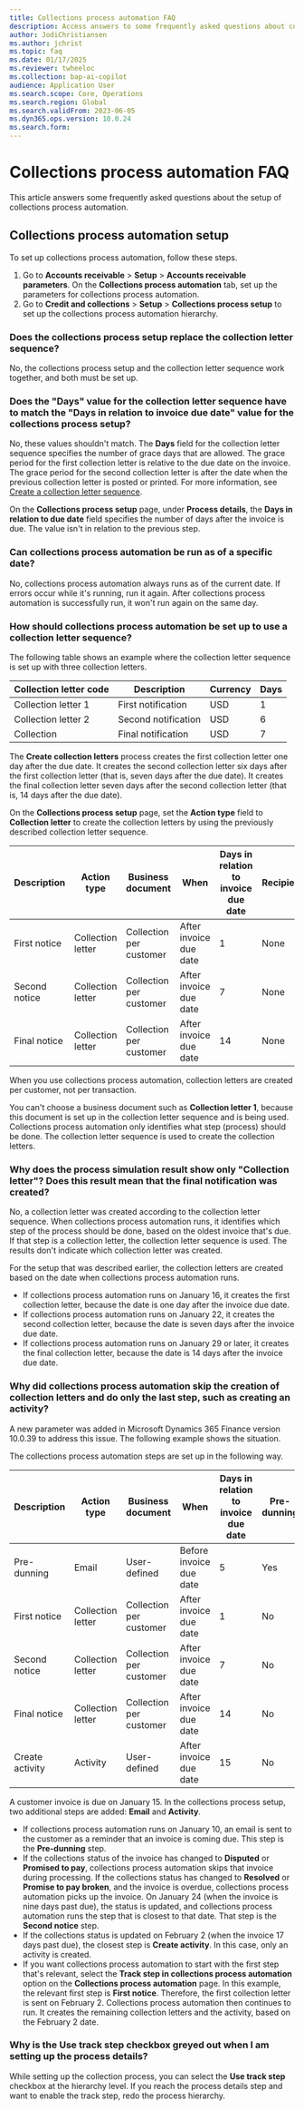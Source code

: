 ```yaml
---
title: Collections process automation FAQ
description: Access answers to some frequently asked questions about collections process automation, including questions about automation setup.
author: JodiChristiansen
ms.author: jchrist
ms.topic: faq
ms.date: 01/17/2025
ms.reviewer: twheeloc
ms.collection: bap-ai-copilot 
audience: Application User
ms.search.scope: Core, Operations
ms.search.region: Global
ms.search.validFrom: 2023-06-05
ms.dyn365.ops.version: 10.0.24
ms.search.form: 
---
```


# Collections process automation FAQ

This article answers some frequently asked questions about the setup of collections process automation. 

## Collections process automation setup

To set up collections process automation, follow these steps.

1. Go to **Accounts receivable** \> **Setup** \> **Accounts receivable parameters**. On the **Collections process automation** tab, set up the parameters for collections process automation.
2. Go to **Credit and collections** \> **Setup** \> **Collections process setup** to set up the collections process automation hierarchy. 

### Does the collections process setup replace the collection letter sequence?

No, the collections process setup and the collection letter sequence work together, and both must be set up.

### Does the "Days" value for the collection letter sequence have to match the "Days in relation to invoice due date" value for the collections process setup?

No, these values shouldn't match. The **Days** field for the collection letter sequence specifies the number of grace days that are allowed. The grace period for the first collection letter is relative to the due date on the invoice. The grace period for the second collection letter is after the date when the previous collection letter is posted or printed. For more information, see [Create a collection letter sequence](./tasks/create-collection-letter-sequence.md). 

On the **Collections process setup** page, under **Process details**, the **Days in relation to due date** field specifies the number of days after the invoice is due. The value isn't in relation to the previous step. 

### Can collections process automation be run as of a specific date? 

No, collections process automation always runs as of the current date. If errors occur while it's running, run it again. After collections process automation is successfully run, it won't run again on the same day. 

### How should collections process automation be set up to use a collection letter sequence?

The following table shows an example where the collection letter sequence is set up with three collection letters. 

| Collection letter code | Description         | Currency | Days |
|------------------------|---------------------|----------|------|
| Collection letter 1    | First notification  | USD      | 1    |
| Collection letter 2    | Second notification | USD      | 6    |
| Collection             | Final notification  | USD      | 7    |

The **Create collection letters** process creates the first collection letter one day after the due date. It creates the second collection letter six days after the first collection letter (that is, seven days after the due date). It creates the final collection letter seven days after the second collection letter (that is, 14 days after the due date).

On the **Collections process setup** page, set the **Action type** field to **Collection letter** to create the collection letters by using the previously described collection letter sequence. 

| Description   | Action type       | Business document       | When                   | Days in relation to invoice due date | Recipient |
|---------------|-------------------|-------------------------|------------------------|--------------------------------------|-----------|
| First notice  | Collection letter | Collection per customer | After invoice due date | 1                                    | None      |
| Second notice | Collection letter | Collection per customer | After invoice due date | 7                                    | None      |
| Final notice  | Collection letter | Collection per customer | After invoice due date | 14                                   | None      | 

When you use collections process automation, collection letters are created per customer, not per transaction.

You can't choose a business document such as **Collection letter 1**, because this document is set up in the collection letter sequence and is being used. Collections process automation only identifies what step (process) should be done. The collection letter sequence is used to create the collection letters. 

### Why does the process simulation result show only "Collection letter"? Does this result mean that the final notification was created? 

No, a collection letter was created according to the collection letter sequence. When collections process automation runs, it identifies which step of the process should be done, based on the oldest invoice that's due. If that step is a collection letter, the collection letter sequence is used. The results don't indicate which collection letter was created. 

For the setup that was described earlier, the collection letters are created based on the date when collections process automation runs.

- If collections process automation runs on January 16, it creates the first collection letter, because the date is one day after the invoice due date.
- If collections process automation runs on January 22, it creates the second collection letter, because the date is seven days after the invoice due date.
- If collections process automation runs on January 29 or later, it creates the final collection letter, because the date is 14 days after the invoice due date.

### Why did collections process automation skip the creation of collection letters and do only the last step, such as creating an activity?

A new parameter was added in Microsoft Dynamics 365 Finance version 10.0.39 to address this issue. The following example shows the situation. 

The collections process automation steps are set up in the following way.

| Description     | Action type       | Business document       | When                    | Days in relation to invoice due date | Pre-dunning | Recipient |
|-----------------|-------------------|-------------------------|-------------------------|--------------------------------------|-------------|-----------|
| Pre-dunning     | Email             | User-defined            | Before invoice due date | 5                                    | Yes         | None      |
| First notice    | Collection letter | Collection per customer | After invoice due date  | 1                                    | No          | None      |
| Second notice   | Collection letter | Collection per customer | After invoice due date  | 7                                    | No          | None      |
| Final notice    | Collection letter | Collection per customer | After invoice due date  | 14                                   | No          | None      | 
| Create activity | Activity          | User-defined            | After invoice due date  | 15                                   | No          | None      |

A customer invoice is due on January 15. In the collections process setup, two additional steps are added: **Email** and **Activity**.

- If collections process automation runs on January 10, an email is sent to the customer as a reminder that an invoice is coming due. This step is the **Pre-dunning** step.
- If the collections status of the invoice has changed to **Disputed** or **Promised to pay**, collections process automation skips that invoice during processing. If the collections status has changed to **Resolved** or **Promise to pay broken**, and the invoice is overdue, collections process automation picks up the invoice. On January 24 (when the invoice is nine days past due), the status is updated, and collections process automation runs the step that is closest to that date. That step is the **Second notice** step.
- If the collections status is updated on February 2 (when the invoice 17 days past due), the closest step is **Create activity**. In this case, only an activity is created.
- If you want collections process automation to start with the first step that's relevant, select the **Track step in collections process automation** option on the **Collections process automation** page. In this example, the relevant first step is **First notice**. Therefore, the first collection letter is sent on February 2. Collections process automation then continues to run. It creates the remaining collection letters and the activity, based on the February 2 date.

### Why is the **Use track step** checkbox greyed out when I am setting up the process details? 

While setting up the collection process, you can select the **Use track step** checkbox at the hierarchy level. If you reach the process details step and want to enable the track step, redo the process hierarchy. 
